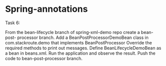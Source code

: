 # Spring-annotations

Task 6:

From the bean-lifecycle branch of spring-xml-demo repo create a bean-post- processor branch. Add a BeanPostProcessorDemoBean class in com.stackroute.demo that implements BeanPostProcessor Override the required methods to print out messages. Define BeanLifecycleDemoBean as a bean in beans.xml. Run the application and observe the result. Push the code to bean-post-processor branch.
